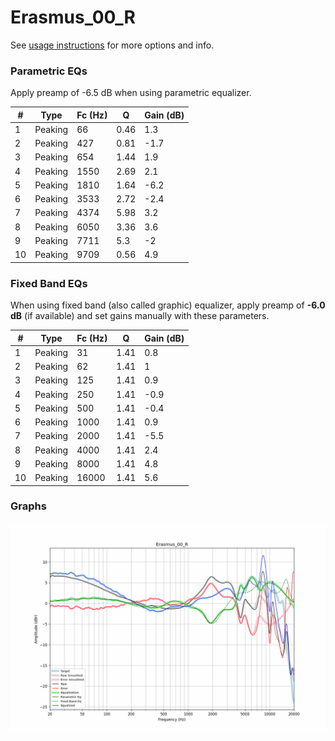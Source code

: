 # Erasmus_00_R
See [usage instructions](https://github.com/jaakkopasanen/AutoEq#usage) for more options and info.

### Parametric EQs
Apply preamp of -6.5 dB when using parametric equalizer.

|   # | Type    |   Fc (Hz) |    Q |   Gain (dB) |
|-----|---------|-----------|------|-------------|
|   1 | Peaking |        66 | 0.46 |         1.3 |
|   2 | Peaking |       427 | 0.81 |        -1.7 |
|   3 | Peaking |       654 | 1.44 |         1.9 |
|   4 | Peaking |      1550 | 2.69 |         2.1 |
|   5 | Peaking |      1810 | 1.64 |        -6.2 |
|   6 | Peaking |      3533 | 2.72 |        -2.4 |
|   7 | Peaking |      4374 | 5.98 |         3.2 |
|   8 | Peaking |      6050 | 3.36 |         3.6 |
|   9 | Peaking |      7711 | 5.3  |        -2   |
|  10 | Peaking |      9709 | 0.56 |         4.9 |

### Fixed Band EQs
When using fixed band (also called graphic) equalizer, apply preamp of **-6.0 dB** (if available) and set gains manually with these parameters.

|   # | Type    |   Fc (Hz) |    Q |   Gain (dB) |
|-----|---------|-----------|------|-------------|
|   1 | Peaking |        31 | 1.41 |         0.8 |
|   2 | Peaking |        62 | 1.41 |         1   |
|   3 | Peaking |       125 | 1.41 |         0.9 |
|   4 | Peaking |       250 | 1.41 |        -0.9 |
|   5 | Peaking |       500 | 1.41 |        -0.4 |
|   6 | Peaking |      1000 | 1.41 |         0.9 |
|   7 | Peaking |      2000 | 1.41 |        -5.5 |
|   8 | Peaking |      4000 | 1.41 |         2.4 |
|   9 | Peaking |      8000 | 1.41 |         4.8 |
|  10 | Peaking |     16000 | 1.41 |         5.6 |

### Graphs
![](./Erasmus_00_R.png)
